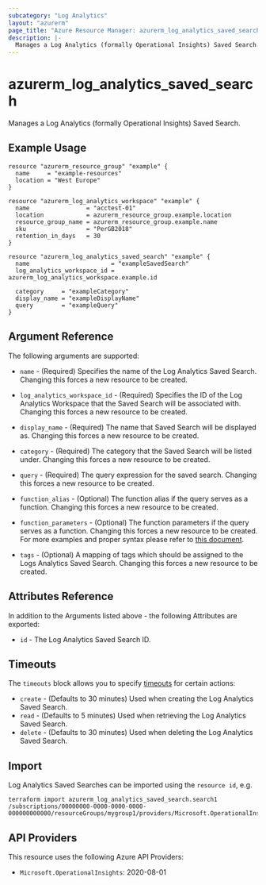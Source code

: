 ```yaml
---
subcategory: "Log Analytics"
layout: "azurerm"
page_title: "Azure Resource Manager: azurerm_log_analytics_saved_search"
description: |-
  Manages a Log Analytics (formally Operational Insights) Saved Search.
---
```


# azurerm_log_analytics_saved_search

Manages a Log Analytics (formally Operational Insights) Saved Search.

## Example Usage

```hcl
resource "azurerm_resource_group" "example" {
  name     = "example-resources"
  location = "West Europe"
}

resource "azurerm_log_analytics_workspace" "example" {
  name                = "acctest-01"
  location            = azurerm_resource_group.example.location
  resource_group_name = azurerm_resource_group.example.name
  sku                 = "PerGB2018"
  retention_in_days   = 30
}

resource "azurerm_log_analytics_saved_search" "example" {
  name                       = "exampleSavedSearch"
  log_analytics_workspace_id = azurerm_log_analytics_workspace.example.id

  category     = "exampleCategory"
  display_name = "exampleDisplayName"
  query        = "exampleQuery"
}
```

## Argument Reference

The following arguments are supported:

* `name` - (Required) Specifies the name of the Log Analytics Saved Search. Changing this forces a new resource to be created.

* `log_analytics_workspace_id` - (Required) Specifies the ID of the Log Analytics Workspace that the Saved Search will be associated with. Changing this forces a new resource to be created.

* `display_name` - (Required) The name that Saved Search will be displayed as. Changing this forces a new resource to be created.

* `category` - (Required) The category that the Saved Search will be listed under. Changing this forces a new resource to be created.

* `query` - (Required) The query expression for the saved search. Changing this forces a new resource to be created.

* `function_alias` - (Optional) The function alias if the query serves as a function. Changing this forces a new resource to be created.

* `function_parameters` - (Optional) The function parameters if the query serves as a function. Changing this forces a new resource to be created. For more examples and proper syntax please refer to [this document](https://learn.microsoft.com/en-us/azure/data-explorer/kusto/query/functions/user-defined-functions).

* `tags` - (Optional) A mapping of tags which should be assigned to the Logs Analytics Saved Search. Changing this forces a new resource to be created.

## Attributes Reference

In addition to the Arguments listed above - the following Attributes are exported:

* `id` - The Log Analytics Saved Search ID.

## Timeouts

The `timeouts` block allows you to specify [timeouts](https://www.terraform.io/language/resources/syntax#operation-timeouts) for certain actions:

* `create` - (Defaults to 30 minutes) Used when creating the Log Analytics Saved Search.
* `read` - (Defaults to 5 minutes) Used when retrieving the Log Analytics Saved Search.
* `delete` - (Defaults to 30 minutes) Used when deleting the Log Analytics Saved Search.

## Import

Log Analytics Saved Searches can be imported using the `resource id`, e.g.

```shell
terraform import azurerm_log_analytics_saved_search.search1 /subscriptions/00000000-0000-0000-0000-000000000000/resourceGroups/mygroup1/providers/Microsoft.OperationalInsights/workspaces/workspace1/savedSearches/search1
```

## API Providers
<!-- This section is generated, changes will be overwritten -->
This resource uses the following Azure API Providers:

* `Microsoft.OperationalInsights`: 2020-08-01
